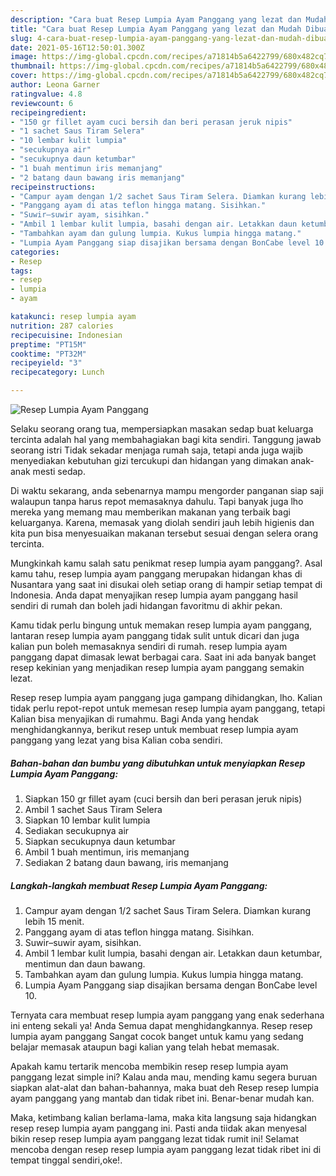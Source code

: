 ```yaml
---
description: "Cara buat Resep Lumpia Ayam Panggang yang lezat dan Mudah Dibuat"
title: "Cara buat Resep Lumpia Ayam Panggang yang lezat dan Mudah Dibuat"
slug: 4-cara-buat-resep-lumpia-ayam-panggang-yang-lezat-dan-mudah-dibuat
date: 2021-05-16T12:50:01.300Z
image: https://img-global.cpcdn.com/recipes/a71814b5a6422799/680x482cq70/resep-lumpia-ayam-panggang-foto-resep-utama.jpg
thumbnail: https://img-global.cpcdn.com/recipes/a71814b5a6422799/680x482cq70/resep-lumpia-ayam-panggang-foto-resep-utama.jpg
cover: https://img-global.cpcdn.com/recipes/a71814b5a6422799/680x482cq70/resep-lumpia-ayam-panggang-foto-resep-utama.jpg
author: Leona Garner
ratingvalue: 4.8
reviewcount: 6
recipeingredient:
- "150 gr fillet ayam cuci bersih dan beri perasan jeruk nipis"
- "1 sachet Saus Tiram Selera"
- "10 lembar kulit lumpia"
- "secukupnya air"
- "secukupnya daun ketumbar"
- "1 buah mentimun iris memanjang"
- "2 batang daun bawang iris memanjang"
recipeinstructions:
- "Campur ayam dengan 1/2 sachet Saus Tiram Selera. Diamkan kurang lebih 15 menit."
- "Panggang ayam di atas teflon hingga matang. Sisihkan."
- "Suwir–suwir ayam, sisihkan."
- "Ambil 1 lembar kulit lumpia, basahi dengan air. Letakkan daun ketumbar, mentimun dan daun bawang."
- "Tambahkan ayam dan gulung lumpia. Kukus lumpia hingga matang."
- "Lumpia Ayam Panggang siap disajikan bersama dengan BonCabe level 10."
categories:
- Resep
tags:
- resep
- lumpia
- ayam

katakunci: resep lumpia ayam 
nutrition: 287 calories
recipecuisine: Indonesian
preptime: "PT15M"
cooktime: "PT32M"
recipeyield: "3"
recipecategory: Lunch

---
```



![Resep Lumpia Ayam Panggang](https://img-global.cpcdn.com/recipes/a71814b5a6422799/680x482cq70/resep-lumpia-ayam-panggang-foto-resep-utama.jpg)

Selaku seorang orang tua, mempersiapkan masakan sedap buat keluarga tercinta adalah hal yang membahagiakan bagi kita sendiri. Tanggung jawab seorang istri Tidak sekadar menjaga rumah saja, tetapi anda juga wajib menyediakan kebutuhan gizi tercukupi dan hidangan yang dimakan anak-anak mesti sedap.

Di waktu  sekarang, anda sebenarnya mampu mengorder panganan siap saji walaupun tanpa harus repot memasaknya dahulu. Tapi banyak juga lho mereka yang memang mau memberikan makanan yang terbaik bagi keluarganya. Karena, memasak yang diolah sendiri jauh lebih higienis dan kita pun bisa menyesuaikan makanan tersebut sesuai dengan selera orang tercinta. 



Mungkinkah kamu salah satu penikmat resep lumpia ayam panggang?. Asal kamu tahu, resep lumpia ayam panggang merupakan hidangan khas di Nusantara yang saat ini disukai oleh setiap orang di hampir setiap tempat di Indonesia. Anda dapat menyajikan resep lumpia ayam panggang hasil sendiri di rumah dan boleh jadi hidangan favoritmu di akhir pekan.

Kamu tidak perlu bingung untuk memakan resep lumpia ayam panggang, lantaran resep lumpia ayam panggang tidak sulit untuk dicari dan juga kalian pun boleh memasaknya sendiri di rumah. resep lumpia ayam panggang dapat dimasak lewat berbagai cara. Saat ini ada banyak banget resep kekinian yang menjadikan resep lumpia ayam panggang semakin lezat.

Resep resep lumpia ayam panggang juga gampang dihidangkan, lho. Kalian tidak perlu repot-repot untuk memesan resep lumpia ayam panggang, tetapi Kalian bisa menyajikan di rumahmu. Bagi Anda yang hendak menghidangkannya, berikut resep untuk membuat resep lumpia ayam panggang yang lezat yang bisa Kalian coba sendiri.

<!--inarticleads1-->

##### Bahan-bahan dan bumbu yang dibutuhkan untuk menyiapkan Resep Lumpia Ayam Panggang:

1. Siapkan 150 gr fillet ayam (cuci bersih dan beri perasan jeruk nipis)
1. Ambil 1 sachet Saus Tiram Selera
1. Siapkan 10 lembar kulit lumpia
1. Sediakan secukupnya air
1. Siapkan secukupnya daun ketumbar
1. Ambil 1 buah mentimun, iris memanjang
1. Sediakan 2 batang daun bawang, iris memanjang




<!--inarticleads2-->

##### Langkah-langkah membuat Resep Lumpia Ayam Panggang:

1. Campur ayam dengan 1/2 sachet Saus Tiram Selera. Diamkan kurang lebih 15 menit.
1. Panggang ayam di atas teflon hingga matang. Sisihkan.
1. Suwir–suwir ayam, sisihkan.
1. Ambil 1 lembar kulit lumpia, basahi dengan air. Letakkan daun ketumbar, mentimun dan daun bawang.
1. Tambahkan ayam dan gulung lumpia. Kukus lumpia hingga matang.
1. Lumpia Ayam Panggang siap disajikan bersama dengan BonCabe level 10.




Ternyata cara membuat resep lumpia ayam panggang yang enak sederhana ini enteng sekali ya! Anda Semua dapat menghidangkannya. Resep resep lumpia ayam panggang Sangat cocok banget untuk kamu yang sedang belajar memasak ataupun bagi kalian yang telah hebat memasak.

Apakah kamu tertarik mencoba membikin resep resep lumpia ayam panggang lezat simple ini? Kalau anda mau, mending kamu segera buruan siapkan alat-alat dan bahan-bahannya, maka buat deh Resep resep lumpia ayam panggang yang mantab dan tidak ribet ini. Benar-benar mudah kan. 

Maka, ketimbang kalian berlama-lama, maka kita langsung saja hidangkan resep resep lumpia ayam panggang ini. Pasti anda tiidak akan menyesal bikin resep resep lumpia ayam panggang lezat tidak rumit ini! Selamat mencoba dengan resep resep lumpia ayam panggang lezat tidak ribet ini di tempat tinggal sendiri,oke!.

